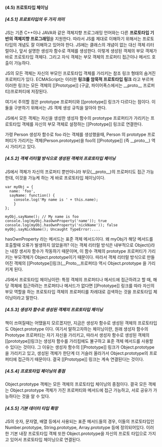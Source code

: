 <h4> (4.5) 프로토타입 체이닝 </h4>
<h5> [4.5.1] 프로토타입의 두 가지 의미 </h5>
<p> JS는 기존 C++이나 JAVA와 같은 객체지향 프로그래밍 언어와는 다른 <b>프로토타입 기반의 객체지향 프로그래밍</b>을 지원한다. 
  따라서 JS를 제대로 이해하기 위해서는 프로토타입의 개념도 잘 이해하고 있어야 한다. JS에는 클래스의 개념이 없는 대신 객체 리터럴이나,
  앞서 설명한 생성자 함수로 객체를 생성한다. 이렇게 생성된 객체의 부모 객체가 바로 프로토타입 객체다. 
  그리고 자식 객체는 부모 객체의 프로퍼티 접근이나 메서드 호출이 가능하다.
  </p>
  
<p> JS의 모든 객체는 자신의 부모인 프로토타입 객체를 가리키는 참조 링크 형태의 숨겨진 프로퍼티가 있다. 
  ECMAScript는 이러한 <b>링크를 암묵적 프로토타입 링크</b> 라고 부르며 이러한 링크는 모든 객체의 [[Prototype]] (구글, 파이어폭스에서는 __proto__ 프로퍼티)프로퍼티에 저장된다.</p>
  
<p> 여기서 주의할 점은 prototype 프로퍼티와 [[prototype]] 링크가 다르다는 점이다. 이 둘을 구분하기 위해서는 JS 객체 생성 규칙을 알아야 한다. </p>

<p> JS에서 모든 객체는 자신을 생성한 생성자 함수의 prototype 프로퍼티가 가리키는 프로토타입 객체를 자신의 부모 객체로 설정하는 [[Prototype]] 링크로 연결한다. </p>

<p> 가령 Person 생성자 함수로 foo 라는 객체를 생성했을때, Person 의 prototype 프로퍼티가 가리키는 객체(Person.prototype)을 foo의 [[Prototype]] (즉 __proto__) 역시 가리키고 있다. </p>

<h5> [4.5.2] 객체 리터럴 방식으로 생성된 객체의 프로토타입 체이닝 </h5>
<p> JS에서 객체가 자신의 프로퍼티 뿐만아니라 부모(__proto__)의 프로퍼티도 접근 가능한데, 이것을 가능케 하는 게 바로 프로토타입 체이닝이다.</p>

```
var myObj = {
  name: 'foo',
  sayName: function() {
    console.log('My name is ' + this.name);
    }
};

myObj.sayName(); // My name is foo
console.log(myObj.hasOwnProperty('name')); true
console.log(myObj.hasOwnProperty('nickName')); false
myObj.sayNickName(); Uncaught TypeError:....
```

<p> hasOwnProperty 라는 메서드는 표준 객체 메서드이다. 왜 myObj가 해당 메서드를 호출할때 오류가 발생하지 않았을까?
이는 객체 리터럴 방식은 내부적으로 Object()라는 내장 생서자 함수가 작동하기 때문이며, 이 함수 객체의 prototype 프로퍼티가 가리키는 부모객체가 Object.prototype이기 때문이다. 따라서 객체 리터럴 방식으로 만들어진 객체의 [[Prototype]]링크(__Proto__프로퍼티) 역시 Object.prototype 을 가리키게 된다.</p>

<p>
JS에서 프로토타입 체이닝이란: 특정 객체의 프로퍼티나 메서드에 접근하려고 할 때, 해당 객체에 접근하려는 프로퍼티나 메서드가 없다면 [[Prototype]] 링크를 따라 자신의 부모 역할을 하는 프로토타입 객체의 프로퍼티를 차레대로 검색하는 것을 프로토타입 체이닝이라고 말한다.</p>

<h5> [4.5.3] 생성자 함수로 생성된 객체의 프로토타입 체이닝 </h5>
<p> 책이 쓰여질때는 어땠을지 모르겠지만, 지금은 생성자 함수로 생성된 객체의 프로토타입도 Object.prototype 이다. 여기서 말하고자하는 체이닝이란, 원래 생성자 함수의 Prototype 프로퍼티는 자기 자신을 가리키고, 따라서 생성자 함수로 생성된 객체의 [[prototype]]링크는 생성자 함수를 가리킴에도 불구하고 표준 객체 메서드를 사용할 수 있다는 것이다. 그 이유는 생성자 함수의 [[Prototype]] 링크가 Object.prototype을 가리키고 있고, 생성된 객체가 한단계 더 거슬러 올라가서 Object.prototype의 프로퍼티에 접근하기 때문이다. 결국 [[Prototype]] 링크는 계속 연결된다는 것이다.</p>

<h5> [4.5.4] 프로토타입 체이닝의 종점 </h5>
<p> Object.prototype 객체는 모든 객체의 프로토타입 체이닝의 종점이다. 결국 모든 객체는 Object.prototype 객체가 가진 프로퍼티와 메서드에 접근 가능하고, 서로 공유가 가능하다는 것을 알 수 있다.  </p>

<h5> [4.5.5] 기본 데이터 타입 확장 </h5>
<p> JS의 숫자, 문자열, 배열 등에서 사용되는 표준  메서드들의 경우, 이들의 프로토타입인 Number.prototype, String.prototype, Array.prototype 등에 정의되어있다. 이러한 기본 내장 프로토타입 객체 또한 Object.prototype을 자신의 프로토 타입으로 가지고 있어서 프로토타입 체이닝으로 연결된다.  </p>
<p></p>
<p></p>
<p></p>
<p></p>
<p></p>
<p></p>
<p></p>
<p></p>
<p></p>

  
